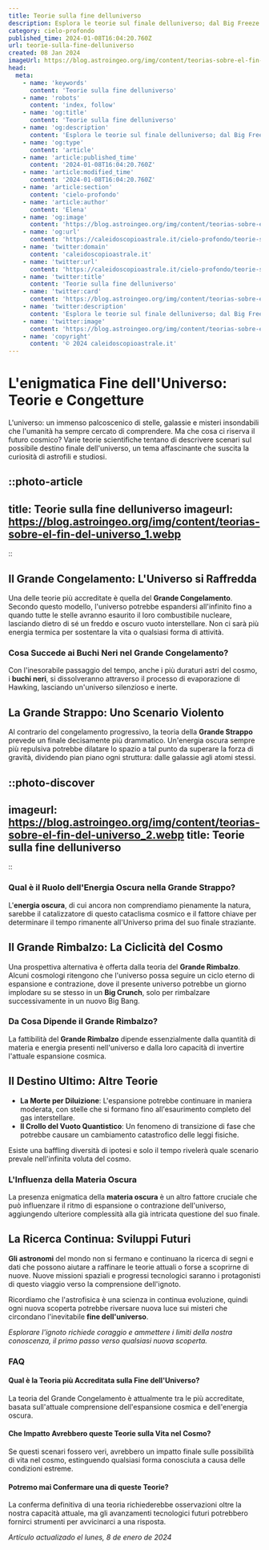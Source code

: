 ```yaml
---
title: Teorie sulla fine delluniverso
description: Esplora le teorie sul finale delluniverso; dal Big Freeze al Big Rip. Scopri i misteri cosmici nella nostra guida dettagliata!
category: cielo-profondo
published_time: 2024-01-08T16:04:20.760Z
url: teorie-sulla-fine-delluniverso
created: 08 Jan 2024
imageUrl: https://blog.astroingeo.org/img/content/teorias-sobre-el-fin-del-universo_1.webp
head:
  meta:
    - name: 'keywords'
      content: 'Teorie sulla fine delluniverso'
    - name: 'robots'
      content: 'index, follow'
    - name: 'og:title'
      content: 'Teorie sulla fine delluniverso'
    - name: 'og:description'
      content: 'Esplora le teorie sul finale delluniverso; dal Big Freeze al Big Rip. Scopri i misteri cosmici nella nostra guida dettagliata!'
    - name: 'og:type'
      content: 'article'
    - name: 'article:published_time'
      content: '2024-01-08T16:04:20.760Z'
    - name: 'article:modified_time'
      content: '2024-01-08T16:04:20.760Z'
    - name: 'article:section'
      content: 'cielo-profondo'
    - name: 'article:author'
      content: 'Elena'
    - name: 'og:image'
      content: 'https://blog.astroingeo.org/img/content/teorias-sobre-el-fin-del-universo_1.webp'
    - name: 'og:url'
      content: 'https://caleidoscopioastrale.it/cielo-profondo/teorie-sulla-fine-delluniverso'
    - name: 'twitter:domain'
      content: 'caleidoscopioastrale.it'
    - name: 'twitter:url'
      content: 'https://caleidoscopioastrale.it/cielo-profondo/teorie-sulla-fine-delluniverso'
    - name: 'twitter:title'
      content: 'Teorie sulla fine delluniverso'
    - name: 'twitter:card'
      content: 'https://blog.astroingeo.org/img/content/teorias-sobre-el-fin-del-universo_1.webp'
    - name: 'twitter:description'
      content: 'Esplora le teorie sul finale delluniverso; dal Big Freeze al Big Rip. Scopri i misteri cosmici nella nostra guida dettagliata!'
    - name: 'twitter:image'
      content: 'https://blog.astroingeo.org/img/content/teorias-sobre-el-fin-del-universo_1.webp'
    - name: 'copyright'
      content: '© 2024 caleidoscopioastrale.it'
---
```

# L'enigmatica Fine dell'Universo: Teorie e Congetture

L'universo: un immenso palcoscenico di stelle, galassie e misteri insondabili che l'umanità ha sempre cercato di comprendere. Ma che cosa ci riserva il futuro cosmico? Varie teorie scientifiche tentano di descrivere scenari sul possibile destino finale dell'universo, un tema affascinante che suscita la curiosità di astrofili e studiosi.

::photo-article
---
title: Teorie sulla fine delluniverso
imageurl: https://blog.astroingeo.org/img/content/teorias-sobre-el-fin-del-universo_1.webp
---
::

## Il Grande Congelamento: L'Universo si Raffredda

Una delle teorie più accreditate è quella del **Grande Congelamento**. Secondo questo modello, l'universo potrebbe espandersi all'infinito fino a quando tutte le stelle avranno esaurito il loro combustibile nucleare, lasciando dietro di sé un freddo e oscuro vuoto interstellare. Non ci sarà più energia termica per sostentare la vita o qualsiasi forma di attività.

### Cosa Succede ai Buchi Neri nel Grande Congelamento?

Con l'inesorabile passaggio del tempo, anche i più duraturi astri del cosmo, i **buchi neri**, si dissolveranno attraverso il processo di evaporazione di Hawking, lasciando un'universo silenzioso e inerte.

## La Grande Strappo: Uno Scenario Violento

Al contrario del congelamento progressivo, la teoria della **Grande Strappo** prevede un finale decisamente più drammatico. Un'energia oscura sempre più repulsiva potrebbe dilatare lo spazio a tal punto da superare la forza di gravità, dividendo pian piano ogni struttura: dalle galassie agli atomi stessi.

::photo-discover
---
imageurl: https://blog.astroingeo.org/img/content/teorias-sobre-el-fin-del-universo_2.webp
title: Teorie sulla fine delluniverso
---
::

### Qual è il Ruolo dell'Energia Oscura nella Grande Strappo?

L'**energia oscura**, di cui ancora non comprendiamo pienamente la natura, sarebbe il catalizzatore di questo cataclisma cosmico e il fattore chiave per determinare il tempo rimanente all'Universo prima del suo finale straziante.

## Il Grande Rimbalzo: La Ciclicità del Cosmo

Una prospettiva alternativa è offerta dalla teoria del **Grande Rimbalzo**. Alcuni cosmologi ritengono che l'universo possa seguire un ciclo eterno di espansione e contrazione, dove il presente universo potrebbe un giorno implodare su se stesso in un **Big Crunch**, solo per rimbalzare successivamente in un nuovo Big Bang.

### Da Cosa Dipende il Grande Rimbalzo?

La fattibilità del **Grande Rimbalzo** dipende essenzialmente dalla quantità di materia e energia presenti nell'universo e dalla loro capacità di invertire l'attuale espansione cosmica.

## Il Destino Ultimo: Altre Teorie

- **La Morte per Diluizione**: L'espansione potrebbe continuare in maniera moderata, con stelle che si formano fino all'esaurimento completo del gas interstellare.
- **Il Crollo del Vuoto Quantistico**: Un fenomeno di transizione di fase che potrebbe causare un cambiamento catastrofico delle leggi fisiche.

Esiste una baffling diversità di ipotesi e solo il tempo rivelerà quale scenario prevale nell'infinita voluta del cosmo.

### L'Influenza della Materia Oscura

La presenza enigmatica della **materia oscura** è un altro fattore cruciale che può influenzare il ritmo di espansione o contrazione dell'universo, aggiungendo ulteriore complessità alla già intricata questione del suo finale.

## La Ricerca Continua: Sviluppi Futuri

**Gli astronomi** del mondo non si fermano e continuano la ricerca di segni e dati che possono aiutare a raffinare le teorie attuali o forse a scoprirne di nuove. Nuove missioni spaziali e progressi tecnologici saranno i protagonisti di questo viaggio verso la comprensione dell'ignoto.

Ricordiamo che l'astrofisica è una scienza in continua evoluzione, quindi ogni nuova scoperta potrebbe riversare nuova luce sui misteri che circondano l'inevitabile **fine dell'universo**.

*Esplorare l'ignoto richiede coraggio e ammettere i limiti della nostra conoscenza, il primo passo verso qualsiasi nuova scoperta.*

### FAQ

#### Qual è la Teoria più Accreditata sulla Fine dell'Universo?
La teoria del Grande Congelamento è attualmente tra le più accreditate, basata sull'attuale comprensione dell'espansione cosmica e dell'energia oscura.

#### Che Impatto Avrebbero queste Teorie sulla Vita nel Cosmo?
Se questi scenari fossero veri, avrebbero un impatto finale sulle possibilità di vita nel cosmo, estinguendo qualsiasi forma conosciuta a causa delle condizioni estreme.

#### Potremo mai Confermare una di queste Teorie?
La conferma definitiva di una teoria richiederebbe osservazioni oltre la nostra capacità attuale, ma gli avanzamenti tecnologici futuri potrebbero fornirci strumenti per avvicinarci a una risposta.

_Artículo actualizado el lunes, 8 de enero de 2024_